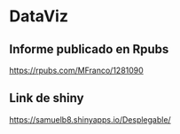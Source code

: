 # DataViz

## Informe publicado en Rpubs
https://rpubs.com/MFranco/1281090

## Link de shiny
https://samuelb8.shinyapps.io/Desplegable/

